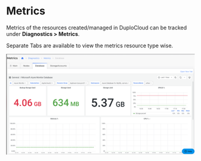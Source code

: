 # Metrics

Metrics of the resources created/managed in DuploCloud can be tracked under **Diagnostics > Metrics**.

Separate Tabs are available to view the metrics resource type wise.

![Metrics dashboard](<../../.gitbook/assets/image (37) (3).png>)
